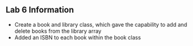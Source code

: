 ## Lab 6 Information
- Create a book and library class, which gave the capability to add and delete books from the library array
- Added an ISBN to each book within the book class
